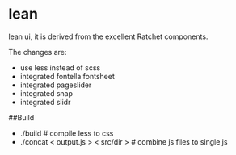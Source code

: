 lean
====

lean ui, it is derived from the excellent Ratchet components.

The changes are:
* use less instead of scss
* integrated fontella fontsheet
* integrated pageslider
* integrated snap
* integrated slidr

##Build
* ./build # compile less to css
* ./concat < output.js > < src/dir > # combine js files to single js
